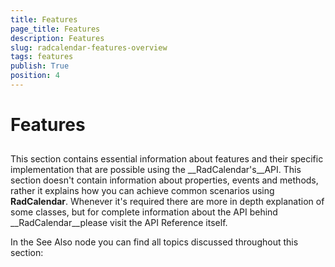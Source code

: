 ```yaml
---
title: Features
page_title: Features
description: Features
slug: radcalendar-features-overview
tags: features
publish: True
position: 4
---
```


# Features



## 

This section contains essential information about features and their specific implementation that are possible using the __RadCalendar's__API. This section doesn't contain information about properties, events and methods, rather it explains how you can achieve common scenarios using __RadCalendar__. Whenever it's required there are more in depth explanation of some classes, but for complete information about the API behind __RadCalendar__please visit the API Reference itself.

In the See Also node you can find all topics discussed throughout this section:


